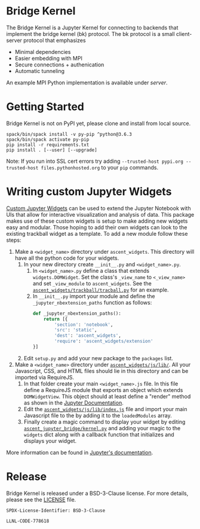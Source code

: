 # Bridge Kernel

The Bridge Kernel is a Jupyter Kernel for connecting to backends that implement the bridge kernel (bk)
protocol. The bk protocol is a small client-server protocol that emphasizes

* Minimal dependencies
* Easier embedding with MPI
* Secure connections + authenication
* Automatic tunneling

An example MPI Python implementation is available under *server*.

# Getting Started

Bridge Kernel is not on PyPI yet, please clone and install from local source.

```console
spack/bin/spack install -v py-pip ^python@3.6.3
spack/bin/spack activate py-pip
pip install -r requirements.txt
pip install . [--user] [--upgrade]
```

Note: If you run into SSL cert errors try adding `--trusted-host pypi.org --trusted-host files.pythonhosted.org` to your `pip` commands.

# Writing custom Jupyter Widgets
[Custom Jupyter Widgets](https://ipywidgets.readthedocs.io/en/latest/examples/Widget%20Custom.html) can be used to extend the Jupyter Notebook with UIs that allow for interactive visualization and analysis of data. This package makes use of these custom widgets is setup to make adding new widgets easy and modular. Those hoping to add their own widgets can look to the existing trackball widget as a template. To add a new module follow these steps:

1. Make a `<widget_name>` directory under `ascent_widgets`. This directory will have all the python code for your widgets.
    1. In your new directory create `__init__.py` and `<widget_name>.py`.
        1. In `<widget_name>.py` define a class that extends `widgets.DOMWidget`. Set the class's `_view_name` to `<_view_name>` and set `_view_module` to `ascent_widgets`. See the [`ascent_widgets/trackball/tracball.py`](./ascent_widgets/trackball/tracball.py) for an example.
        1. In `__init__.py` import your module and define the `_jupyter_nbextension_paths` function as follows:
            ```python
            def _jupyter_nbextension_paths():
                return [{
                    'section': 'notebook',
                    'src': 'static',
                    'dest': 'ascent_widgets',
                    'require': 'ascent_widgets/extension'
            }]
            ```
    1. Edit `setup.py` and add your new package to the `packages` list.
1. Make a `<widget_name>` directory under [`ascent_widgets/js/lib/`](./ascent_widgets/js/lib/). All your Javascript, CSS, and HTML files should lie in this directory and can be imported via RequireJS.
    1.  In that folder create your main `<widget_name>.js` file. In this file define a RequireJS module that exports an object which extends `DOMWidgetView`. This object should at least define a "render" method as shown in the [Jupyter Documentation](https://ipywidgets.readthedocs.io/en/latest/examples/Widget%20Custom.html).
    1. Edit the [`ascent_widgets/js/lib/index.js`](ascent_widgets/js/lib/index.js) file and import your main Javascript file to the by adding it to the `loadedModules` array.
    1. Finally create a magic command to display your widget by editing [`ascent_jupyter_bridge/kernel.py`](`ascent_jupyter_bridge/kernel.py`) and adding your magic to the `widgets` dict along with a callback function that initializes and displays your widget.


More information can be found in [Jupyter's documentation](https://testnb.readthedocs.io/en/latest/examples/Notebook/Distributing%20Jupyter%20Extensions%20as%20Python%20Packages.html).


# Release

Bridge Kernel is released under a BSD-3-Clause license. For more details, please see the
[LICENSE](./LICENSE) file.

`SPDX-License-Identifier: BSD-3-Clause`

`LLNL-CODE-778618`
